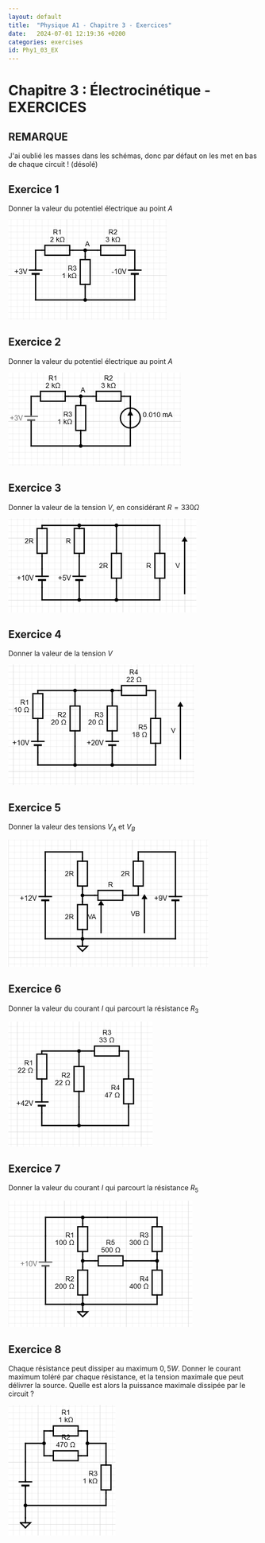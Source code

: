 ```yaml
---
layout: default
title:  "Physique A1 - Chapitre 3 - Exercices"
date:   2024-07-01 12:19:36 +0200
categories: exercises
id: Phy1_03_EX
---
```


# Chapitre 3 : Électrocinétique - EXERCICES

## REMARQUE

J'ai oublié les masses dans les schémas, donc par défaut on les met en bas de chaque circuit ! (désolé)

## Exercice 1

Donner la valeur du potentiel électrique au point $A$

![](./img/03_EX/Ex1_IMDEA.png)

## Exercice 2

Donner la valeur du potentiel électrique au point $A$

![](./img/03_EX/Ex2_IMDEA.png)

## Exercice 3

Donner la valeur de la tension $V$, en considérant $R = 330\Omega$

![](./img/03_EX/Ex3_IMDEA.png)

## Exercice 4

Donner la valeur de la tension $V$

![](./img/03_EX/Ex4_IMDEA.png)

## Exercice 5 

Donner la valeur des tensions $V_A$ et $V_B$

![](./img/03_EX/Ex5_IMDEA.png)

## Exercice 6

Donner la valeur du courant $I$ qui parcourt la résistance $R_3$

![](./img/03_EX/Ex6_IMDEA.png)

## Exercice 7

Donner la valeur du courant $I$ qui parcourt la résistance $R_5$

![](./img/03_EX/Ex7_IMDEA.png)

## Exercice 8

Chaque résistance peut dissiper au maximum $0,5 W$. Donner le courant maximum toléré par chaque résistance, et la tension maximale que peut délivrer la source. Quelle est alors la puissance maximale dissipée par le circuit ? 

![](./img/03_EX/Ex8_IMDEA.png)